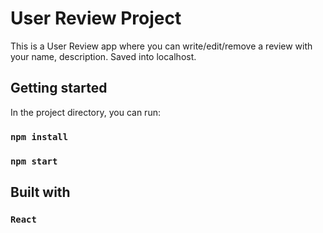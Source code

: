 # User Review Project

This is a User Review app where you can write/edit/remove a review with your name, description.
Saved into localhost.

## Getting started

In the project directory, you can run:

### `npm install`

### `npm start`

## Built with

### `React`
